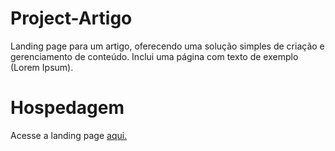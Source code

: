 # Project-Artigo
Landing page para um artigo, oferecendo uma solução simples de criação e gerenciamento de conteúdo. Inclui uma página com texto de exemplo (Lorem Ipsum).

# Hospedagem
Acesse a landing page <a href="https://project-artigo.vercel.app">aqui.</a>
